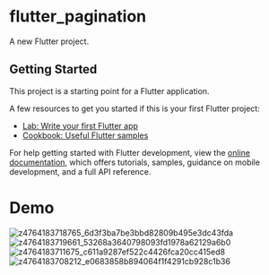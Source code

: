 # flutter_pagination

A new Flutter project.

## Getting Started

This project is a starting point for a Flutter application.

A few resources to get you started if this is your first Flutter project:

- [Lab: Write your first Flutter app](https://docs.flutter.dev/get-started/codelab)
- [Cookbook: Useful Flutter samples](https://docs.flutter.dev/cookbook)

For help getting started with Flutter development, view the
[online documentation](https://docs.flutter.dev/), which offers tutorials,
samples, guidance on mobile development, and a full API reference.
# Demo
![z4764183718765_6d3f3ba7be3bbd82809b495e3dc43fda](https://github.com/QuDaMyker/flutter_pagination/assets/93357243/cc80071c-ccab-40ea-b364-d024ce12d63f)
![z4764183719661_53268a3640798093fd1978a62129a6b0](https://github.com/QuDaMyker/flutter_pagination/assets/93357243/4efb170c-9f8e-48c0-8888-99db08184aeb)
![z4764183711675_c611a9287ef522c4426fca20cc415ed8](https://github.com/QuDaMyker/flutter_pagination/assets/93357243/17c39aba-8ef9-41de-a9f6-cccd0cbabb61)
![z4764183708212_e0683858b894064f1f4291cb928c1b36](https://github.com/QuDaMyker/flutter_pagination/assets/93357243/dcac3f9c-fe21-4f7f-a430-ee240872d936)
